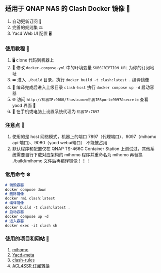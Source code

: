 ## 适用于 QNAP NAS 的 Clash Docker 镜像 🚀
1. 自动更新订阅 🔄
2. 完善的规则集 ⚖️
3. Yacd Web UI 配置 🖥️

### 使用教程 📝
1. 🖥️ clone 代码到机器上
2. 🔧 修改 `docker-compose.yml` 中的环境变量 `SUBSCRIPTION_URL` 为你的订阅地址
3. ➡️ 进入 `./build` 目录，执行 `docker build -t clash:latest .` 编译镜像
4. 🚀 编译完成后进入上级目录 `clash-host` 执行 `docker compose up -d` 启动容器
5. 🌐 访问 `http://机器IP:9080/?hostname=机器IP&port=9097&secret=` 查看 yacd 界面 🎉
6. 📱 在手机或电脑上设置系统代理为 `机器IP:7897`

### 注意点 🛑
1. 使用的是 host 网络模式，机器上的端口 7897（代理端口）、9097（mihomo api 端口）、9080（yacd webui端口） 不能被占用
2. 默认程序和配置仅在 QNAP TS-466C Container Station 上测试过，其他系统需要自行下载对应架构的 mihomo 程序并重命名为 mihomo 再替换 ./build/mihomo 文件后再编译镜像！！！

### 常用命令 ⚙
```md
# 销毁容器
docker compose down
# 删除镜像
docker rmi clash:latest
# 编译镜像
docker build -t clash:latest .
# 启动容器
docker compose up -d
# 进入容器
docker exec -it clash sh
```

### 使用的项目和网站 🧩
1. [mihomo](https://github.com/MetaCubeX/mihomo)
2. [Yacd-meta](https://github.com/MetaCubeX/Yacd-meta)
2. [clash-rules](https://github.com/Loyalsoldier/clash-rules)
2. [ACL4SSR 订阅转换](https://acl4ssr.netlify.app/)
